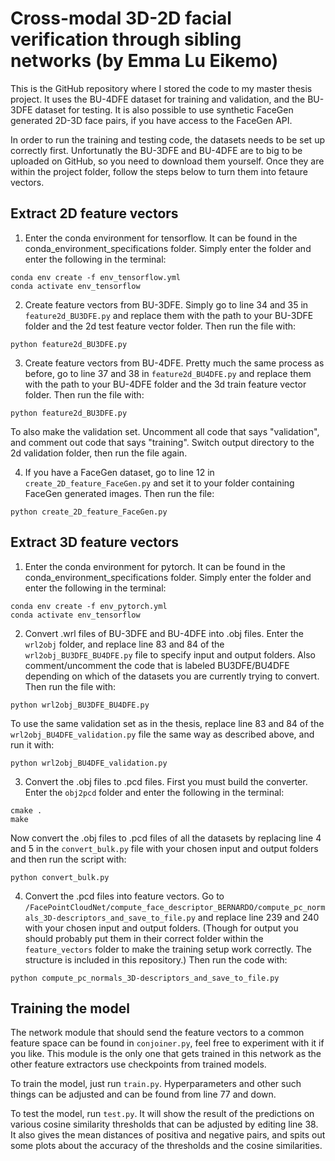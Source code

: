 # Cross-modal 3D-2D facial verification through sibling networks (by Emma Lu Eikemo)
This is the GitHub repository where I stored the code to my master thesis project. It uses the BU-4DFE dataset for training and validation, and the BU-3DFE dataset for testing. 
It is also possible to use synthetic FaceGen generated 2D-3D face pairs, if you have access to the FaceGen API.

In order to run the training and testing code, the datasets needs to be set up correctly first. 
Unfortunatly the BU-3DFE and BU-4DFE are to big to be uploaded on GitHub, so you need to download them yourself. 
Once they are within the project folder, follow the steps below to turn them into fetaure vectors.

## Extract 2D feature vectors
1. Enter the conda environment for tensorflow. It can be found in the conda_environment_specifications folder. Simply enter the folder and enter the following in the terminal:
```
conda env create -f env_tensorflow.yml
conda activate env_tensorflow
```
2. Create feature vectors from BU-3DFE. Simply go to line 34 and 35 in `feature2d_BU3DFE.py` and replace them with the path to your BU-3DFE folder and the 2d test feature vector folder.
Then run the file with:
```
python feature2d_BU3DFE.py
```
3. Create feature vectors from BU-4DFE. Pretty much the same process as before, go to line 37 and 38 in `feature2d_BU4DFE.py` and replace them with the path to your BU-4DFE folder and the 3d train feature vector folder.
Then run the file with:
```
python feature2d_BU3DFE.py
```
To also make the validation set. Uncomment all code that says "validation", and comment out code that says "training". Switch output directory to the 2d validation folder, then run the file again.

4. If you have a FaceGen dataset, go to line 12 in `create_2D_feature_FaceGen.py` and set it to your folder containing FaceGen generated images. Then run the file:
```
python create_2D_feature_FaceGen.py
```
## Extract 3D feature vectors
1. Enter the conda environment for pytorch. It can be found in the conda_environment_specifications folder. Simply enter the folder and enter the following in the terminal:
```
conda env create -f env_pytorch.yml
conda activate env_tensorflow
```
2. Convert .wrl files of BU-3DFE and BU-4DFE into .obj files. Enter the `wrl2obj` folder, and replace line 83 and 84 of the `wrl2obj_BU3DFE_BU4DFE.py` file to specify input and output folders. Also comment/uncomment the code that is labeled BU3DFE/BU4DFE depending on which of the datasets you are currently trying to convert. Then run the file with:
```
python wrl2obj_BU3DFE_BU4DFE.py
```
To use the same validation set as in the thesis, replace line 83 and 84 of the `wrl2obj_BU4DFE_validation.py` file the same way as described above, and run it with:
```
python wrl2obj_BU4DFE_validation.py
```
3. Convert the .obj files to .pcd files. First you must build the converter. Enter the `obj2pcd` folder and enter the following in the terminal:
```
cmake .
make
```
Now convert the .obj files to .pcd files of all the datasets by replacing line 4 and 5 in the `convert_bulk.py` file with your chosen input and output folders and then run the script with:
```
python convert_bulk.py
```

4. Convert the .pcd files into feature vectors. Go to `/FacePointCloudNet/compute_face_descriptor_BERNARDO/compute_pc_normals_3D-descriptors_and_save_to_file.py` and replace line 239 and 240 with your chosen input and output folders. (Though for output you should probably put them in their correct folder within the `feature_vectors` folder to make the training setup work correctly. The structure is included in this repository.) Then run the code with:
```
python compute_pc_normals_3D-descriptors_and_save_to_file.py
```

## Training the model
The network module that should send the feature vectors to a common feature space can be found in `conjoiner.py`, feel free to experiment with it if you like. This module is the only one that gets trained in this network as the other feature extractors use checkpoints from trained models. 

To train the model, just run `train.py`. Hyperparameters and other such things can be adjusted and can be found from line 77 and down. 

To test the model, run `test.py`. It will show the result of the predictions on various cosine similarity thresholds that can be adjusted by editing line 38. It also gives the mean distances of positiva and negative pairs, and spits out some plots about the accuracy of the thresholds and the cosine similarities.
